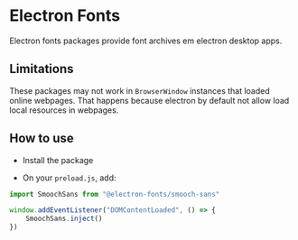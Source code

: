 # Electron Fonts

Electron fonts packages provide font archives em electron desktop apps.

## Limitations

These packages may not work in `BrowserWindow` instances that loaded online webpages. That happens because electron by default not allow load local resources in webpages.

## How to use

* Install the package

* On your `preload.js`, add:

```ts
import SmoochSans from "@electron-fonts/smooch-sans"

window.addEventListener("DOMContentLoaded", () => {
    SmoochSans.inject()
})
```
